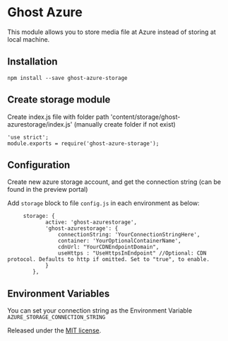 ﻿
# Ghost Azure

This module allows you to store media file at Azure instead of storing at local machine.

## Installation

    npm install --save ghost-azure-storage

## Create storage module

Create index.js file with folder path 'content/storage/ghost-azurestorage/index.js' (manually create folder if not exist)

    'use strict';
    module.exports = require('ghost-azure-storage');

## Configuration

Create new azure storage account, and get the connection string (can be found in the preview portal)

Add `storage` block to file `config.js` in each environment as below:
```
     storage: {
			active: 'ghost-azurestorage',
			'ghost-azurestorage': {
				connectionString: 'YourConnectionStringHere',
				container: 'YourOptionalContainerName',
				cdnUrl: "YourCDNEndpointDomain",
				useHttps : "UseHttpsInEndpoint" //Optional: CDN protocol. Defaults to http if omitted. Set to "true", to enable.
			}
		},

```

## Environment Variables

You can set your connection string as the Environment Variable `AZURE_STORAGE_CONNECTION_STRING`

Released under the [MIT license](https://github.com/muzix/ghost-s3/blob/master/LICENSE).
